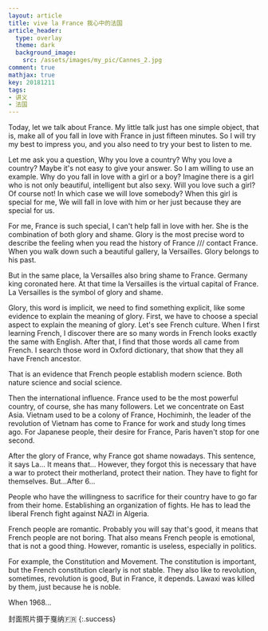 ```yaml
---
layout: article
title: vive la France 我心中的法国
article_header:
  type: overlay
  theme: dark
  background_image:
    src: /assets/images/my_pic/Cannes_2.jpg
comment: true
mathjax: true
key: 20181211
tags:
- 讲义
- 法国
---
```


<!--more-->

Today, let we talk about France.
My little talk just has one simple object, that is, make all of you fall in love with France in just fifteen minutes.
So I will try my best to impress you, and you also need to try your best to listen to me.

Let me ask you a question, Why you love a country? Why you love a country? Maybe it's not easy to give your answer. So I am willing to use an example. Why do you fall in love with a girl or a boy? Imagine there is a girl who is not only beautiful, intelligent but also sexy. Will you love such a girl?  Of course not! In which case we will love somebody? When this girl is special for me, We will fall in love with him or her just because they are special for us.

For me, France is such special, I can't help fall in love with her. She is the combination of both glory and shame.
Glory is the most precise word to describe the feeling when you read the history of France /// contact France. When you walk down such a beautiful gallery, la Versailles.
Glory belongs to his past.

But in the same place, la Versailles also bring shame to France. Germany king coronated here. At that time la Versailles is the virtual capital of France. La Versailles is the symbol of glory and shame.

Glory, this word is implicit, we need to find something explicit, like some evidence to explain the meaning of glory. 
First, we have to choose a special aspect to explain the meaning of glory. Let's see French culture. When I first learning French, I discover there are so many words in French looks exactly the same with English. After that, I find that those words all came from French. I search those word in Oxford dictionary, that show that they all have French ancestor.

That is an evidence that French people establish modern science. Both nature science and social science.

Then the international influence. France used to be the most powerful country, of course, she has many followers. Let we concentrate on East Asia. Vietnam used to be a colony of France, Hochiminh, the leader of the revolution of Vietnam has come to France for work and study long times ago. 
For Japanese people, their desire for France, Paris haven't stop for one second. 


After the glory of France, why France got shame nowadays. This sentence, it says La... It means that... However, they forgot this is necessary that have a war to protect their motherland, protect their nation. They have to fight for themselves. But...After 6...

People who have the willingness to sacrifice for their country have to go far from their home. Establishing an organization of fights. He has to lead the liberal French fight against NAZI in Algeria.

French people are romantic. 
Probably you will say that's good, it means that French people are not boring. That also means French people is emotional, that is not a good thing. However, romantic is useless, especially in politics.

For example, the Constitution and Movement. The constitution is important, but the French constitution clearly is not stable. 
They also like to revolution, sometimes, revolution is good, But in France, it depends. Lawaxi was killed by them, just because he is noble.

When 1968...


封面照片摄于戛纳🇫🇷
{:.success}